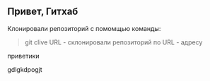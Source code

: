 ## Привет, Гитхаб
Клонировали репозиторий с помомщью команды:
> git clive URL - склонировали репозиторий по URL - адресу

приветики


gdlgkdpogjt